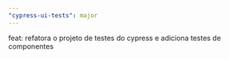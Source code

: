 ```yaml
---
"cypress-ui-tests": major
---
```


feat: refatora o projeto de testes do cypress e adiciona testes de componentes
